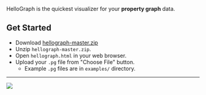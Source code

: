 HelloGraph is the quickest visualizer for your **property graph** data.

## Get Started

- Download [hellograph-master.zip](https://github.com/g2glab/hellograph/archive/master.zip)
- Unzip `hellograph-master.zip`.
- Open `hellograph.html` in your web browser.
- Upload your `.pg` file from "Choose File" button.
  - Example `.pg` files are in `examples/` directory.

---

![](https://user-images.githubusercontent.com/4862919/85920263-3d913180-b8ad-11ea-8902-d5ad964d1f95.gif)
